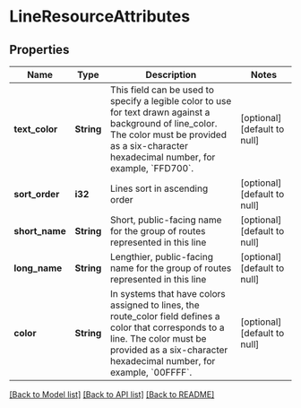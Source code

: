 # LineResourceAttributes

## Properties
Name | Type | Description | Notes
------------ | ------------- | ------------- | -------------
**text_color** | **String** | This field can be used to specify a legible color to use for text drawn against a background of line_color. The color must be provided as a six-character hexadecimal number, for example, &#x60;FFD700&#x60;.  | [optional] [default to null]
**sort_order** | **i32** | Lines sort in ascending order | [optional] [default to null]
**short_name** | **String** | Short, public-facing name for the group of routes represented in this line  | [optional] [default to null]
**long_name** | **String** | Lengthier, public-facing name for the group of routes represented in this line  | [optional] [default to null]
**color** | **String** | In systems that have colors assigned to lines, the route_color field defines a color that corresponds to a line. The color must be provided as a six-character hexadecimal number, for example, &#x60;00FFFF&#x60;.  | [optional] [default to null]

[[Back to Model list]](../README.md#documentation-for-models) [[Back to API list]](../README.md#documentation-for-api-endpoints) [[Back to README]](../README.md)


